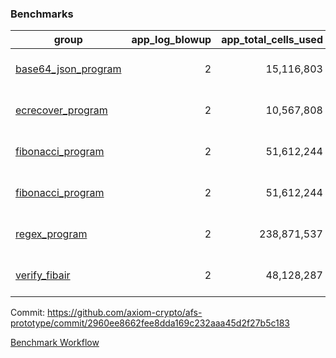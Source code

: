 ### Benchmarks
| group | app_log_blowup | app_total_cells_used | app_total_cycles | app_total_proof_time_ms | leaf_log_blowup | leaf_total_cells_used | leaf_total_cycles | leaf_total_proof_time_ms | max_segment_length | instance | alloc |
|---|---|---|---|---|---|---|---|---|---|---|---|
| [ base64_json_program ](https://github.com/axiom-crypto/afs-prototype/blob/gh-pages/benchmarks/individual/base64_json-2960ee8662fee8dda169c232aaa45d2f27b5c183.md) | <div style='text-align: right'> 2 </div>  | <div style='text-align: right'> 15,116,803 </div>  | <div style='text-align: right'> 217,347 </div>  | <div style='text-align: right'> 1,949.0 </div>  | <div style='text-align: right'> 2 </div>  | <div style='text-align: right'> 294,986,519 </div>  | <div style='text-align: right'> 6,788,674 </div>  | <div style='text-align: right'> 25,779.0 </div>  | 1048476 | 64cpu-linux-arm64 | mimalloc |
| [ ecrecover_program ](https://github.com/axiom-crypto/afs-prototype/blob/gh-pages/benchmarks/individual/ecrecover-2960ee8662fee8dda169c232aaa45d2f27b5c183.md) | <div style='text-align: right'> 2 </div>  | <div style='text-align: right'> 10,567,808 </div>  | <div style='text-align: right'> 106,444 </div>  | <div style='text-align: right'> 2,160.0 </div>  | <div style='text-align: right'> - </div>  | <div style='text-align: right'> - </div>  | <div style='text-align: right'> - </div>  | <div style='text-align: right'> - </div>  | 1048476 | 64cpu-linux-arm64 | mimalloc |
| [ fibonacci_program ](https://github.com/axiom-crypto/afs-prototype/blob/gh-pages/benchmarks/individual/fibonacci-2960ee8662fee8dda169c232aaa45d2f27b5c183.md) | <div style='text-align: right'> 2 </div>  | <div style='text-align: right'> 51,612,244 </div>  | <div style='text-align: right'> 1,500,137 </div>  | <span style='color: green'>(-943.0 [-15.6%])</span><div style='text-align: right'> 5,118.0 </div>  | <div style='text-align: right'> 2 </div>  | <span style='color: red'>(+7,250 [+0.0%])</span><div style='text-align: right'> 144,232,213 </div>  | <span style='color: red'>(+676 [+0.0%])</span><div style='text-align: right'> 3,519,979 </div>  | <span style='color: green'>(-2,377.0 [-15.1%])</span><div style='text-align: right'> 13,317.0 </div>  | 1048476 | 64cpu-linux-arm64 | mimalloc |
| [ fibonacci_program ](https://github.com/axiom-crypto/afs-prototype/blob/gh-pages/benchmarks/individual/fibonacci-2960ee8662fee8dda169c232aaa45d2f27b5c183.md) | <div style='text-align: right'> 2 </div>  | <div style='text-align: right'> 51,612,244 </div>  | <div style='text-align: right'> 1,500,137 </div>  | <span style='color: green'>(-943.0 [-15.6%])</span><div style='text-align: right'> 5,118.0 </div>  | <div style='text-align: right'> 2 </div>  | <span style='color: red'>(+7,250 [+0.0%])</span><div style='text-align: right'> 144,232,213 </div>  | <span style='color: red'>(+676 [+0.0%])</span><div style='text-align: right'> 3,519,979 </div>  | <span style='color: green'>(-2,377.0 [-15.1%])</span><div style='text-align: right'> 13,317.0 </div>  | 1048476 | 64cpu-linux-arm64 | mimalloc |
| [ regex_program ](https://github.com/axiom-crypto/afs-prototype/blob/gh-pages/benchmarks/individual/regex-2960ee8662fee8dda169c232aaa45d2f27b5c183.md) | <div style='text-align: right'> 2 </div>  | <div style='text-align: right'> 238,871,537 </div>  | <div style='text-align: right'> 4,190,904 </div>  | <div style='text-align: right'> 16,459.0 </div>  | <div style='text-align: right'> 2 </div>  | <div style='text-align: right'> 315,451,777 </div>  | <div style='text-align: right'> 7,322,431 </div>  | <div style='text-align: right'> 26,128.0 </div>  | 1048476 | 64cpu-linux-arm64 | mimalloc |
| [ verify_fibair ](https://github.com/axiom-crypto/afs-prototype/blob/gh-pages/benchmarks/individual/verify_fibair-2960ee8662fee8dda169c232aaa45d2f27b5c183.md) | <div style='text-align: right'> 2 </div>  | <div style='text-align: right'> 48,128,287 </div>  | <div style='text-align: right'> 198,647 </div>  | <div style='text-align: right'> 2,917.0 </div>  | <div style='text-align: right'> - </div>  | <div style='text-align: right'> - </div>  | <div style='text-align: right'> - </div>  | <div style='text-align: right'> - </div>  | 1048476 | 64cpu-linux-arm64 | mimalloc |


Commit: https://github.com/axiom-crypto/afs-prototype/commit/2960ee8662fee8dda169c232aaa45d2f27b5c183

[Benchmark Workflow](https://github.com/axiom-crypto/afs-prototype/actions/runs/12283444796)
